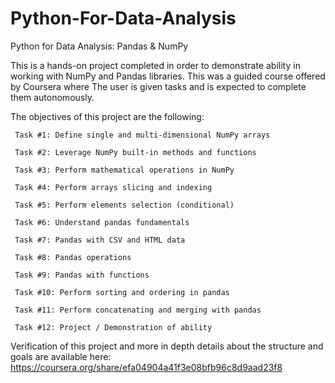# Python-For-Data-Analysis
Python for Data Analysis: Pandas &amp; NumPy

This is a hands-on project completed in order to demonstrate ability in working with NumPy and Pandas libraries.
This was a guided course offered by Coursera where The user is given tasks and is expected to complete them autonomously.

The objectives of this project are the following:

     Task #1: Define single and multi-dimensional NumPy arrays

     Task #2: Leverage NumPy built-in methods and functions

     Task #3: Perform mathematical operations in NumPy

     Task #4: Perform arrays slicing and indexing

     Task #5: Perform elements selection (conditional)

     Task #6: Understand pandas fundamentals

     Task #7: Pandas with CSV and HTML data

     Task #8: Pandas operations

     Task #9: Pandas with functions

     Task #10: Perform sorting and ordering in pandas

     Task #11: Perform concatenating and merging with pandas

     Task #12: Project / Demonstration of ability

Verification of this project and more in depth details about the structure and goals are available here: https://coursera.org/share/efa04904a41f3e08bfb96c8d9aad23f8
